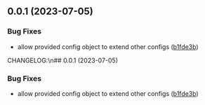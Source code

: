 ## 0.0.1 (2023-07-05)


### Bug Fixes

* allow provided config object to extend other configs ([b1fde3b](https://github.com/zinedkaloc/version-pipeline/commit/b1fde3b507cdbc0e4d780992c3adb10d407d06c4))



CHANGELOG:\n## 0.0.1 (2023-07-05)


### Bug Fixes

* allow provided config object to extend other configs ([b1fde3b](https://github.com/zinedkaloc/version-pipeline/commit/b1fde3b507cdbc0e4d780992c3adb10d407d06c4))





